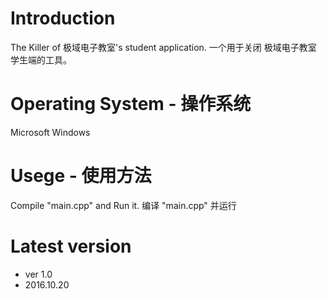 # Introduction
The Killer of 极域电子教室's student application.
一个用于关闭 极域电子教室 学生端的工具。

# Operating System - 操作系统
Microsoft Windows

# Usege - 使用方法
Compile "main.cpp" and Run it.
编译 "main.cpp" 并运行

# Latest version

- ver 1.0
- 2016.10.20